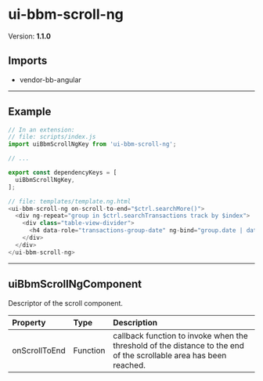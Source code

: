 # ui-bbm-scroll-ng


Version: **1.1.0**


## Imports

* vendor-bb-angular

---

## Example

```javascript
// In an extension:
// file: scripts/index.js
import uiBbmScrollNgKey from 'ui-bbm-scroll-ng';

// ...

export const dependencyKeys = [
  uiBbmScrollNgKey,
];

// file: templates/template.ng.html
<ui-bbm-scroll-ng on-scroll-to-end="$ctrl.searchMore()">
  <div ng-repeat="group in $ctrl.searchTransactions track by $index">
    <div class="table-view-divider">
      <h4 data-role="transactions-group-date" ng-bind="group.date | date"></h4>
    </div>
  </div>
</ui-bbm-scroll-ng>
```

---

## uiBbmScrollNgComponent

Descriptor of the scroll component.

| Property | Type | Description |
| :-- | :-- | :-- |
| onScrollToEnd | Function | callback function to invoke when the threshold of the distance to the end of the scrollable area has been reached. |
